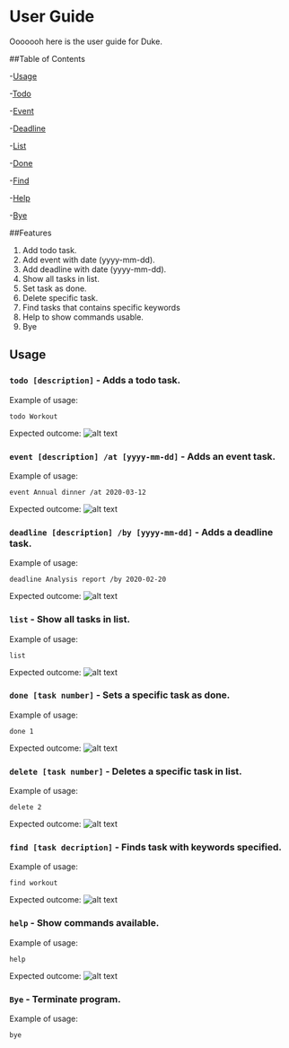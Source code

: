 # User Guide
Ooooooh here is the user guide for Duke.

##Table of Contents

-[Usage](#usage)

-[Todo](#todo-description---adds-a-todo-task)

-[Event](#event-description-at-yyyy-mm-dd---adds-an-event-task)

-[Deadline](#deadline-description-by-yyyy-mm-dd---adds-a-deadline-task)

-[List](#list---show-all-tasks-in-list)

-[Done](#done-task-number---sets-a-specific-task-as-done)

-[Find](#find-task-decription---finds-task-with-keywords-specified)

-[Help](#help---show-commands-available)

-[Bye](#bye---terminate-program)

##Features
1. Add todo task.
2. Add event with date (yyyy-mm-dd).
3. Add deadline with date (yyyy-mm-dd).
4. Show all tasks in list.
5. Set task as done.
6. Delete specific task.
7. Find tasks that contains specific keywords
8. Help to show commands usable. 
9. Bye
## Usage

### `todo [description]` - Adds a todo task.  
Example of usage: 

`todo Workout`

Expected outcome:
![alt text](todo.png "Add todo task")

### `event [description] /at [yyyy-mm-dd]` - Adds an event task.  
Example of usage: 

`event Annual dinner /at 2020-03-12`

Expected outcome:
![alt text](event.png "Add event task")

### `deadline [description] /by [yyyy-mm-dd]` - Adds a deadline task.  
Example of usage: 

`deadline Analysis report /by 2020-02-20`

Expected outcome:
![alt text](deadline.png "Add deadline task")

### `list` - Show all tasks in list.  
Example of usage: 

`list`

Expected outcome:
![alt text](list.png "Show all task in list")

### `done [task number]` - Sets a specific task as done.  
Example of usage: 

`done 1`

Expected outcome:
![alt text](done.png "Set task as done")

### `delete [task number]` - Deletes a specific task in list.  
Example of usage: 

`delete 2`

Expected outcome:
![alt text](delete.png "Delete task")

### `find [task decription]` - Finds task with keywords specified.  
Example of usage: 

`find workout`

Expected outcome:
![alt text](find.png "find task")

### `help` - Show commands available.  
Example of usage: 

`help`

Expected outcome:
![alt text](help.png "help menu")

### `Bye` - Terminate program.  
Example of usage: 

`bye`







